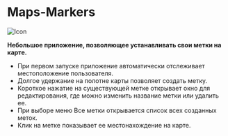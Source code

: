 # Maps-Markers


![Icon](https://raw.github.com/AlexPopov487/Maps-Markers/master/app/src/main/res/mipmap-xxxhdpi/ic_launcher_round.png)

**Небольшое приложение, позволяющее устанавливать свои метки на карте.**

* При первом запуске приложение автоматически отслеживает местоположение пользователя.
* Долгое удержание на полотне карты позволяет создать метку.
* Короткое нажатие на существующей метке открывает окно для редактирования, где можно изменить название метки или удалить ее.
* При выборе меню Все метки открывается список всех созданных меток.
* Клик на метке показывает ее местонахождение на карте.
